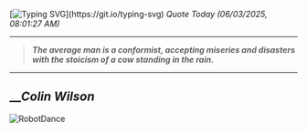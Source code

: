 [![Typing SVG](https://readme-typing-svg.herokuapp.com?font=Press+Start+2P&color=C2F784&size=35&width=900&height=100&lines=Hello+World%2C+I'm+Hung+!)](https://git.io/typing-svg) 
_Quote Today (06/03/2025, 08:01:27 AM)_
___
>**_The average man is a conformist, accepting miseries and disasters with the stoicism of a cow standing in the rain._**
___

## __**_Colin Wilson_**

![RobotDance](src/assets/images/robot-dancing-dribble.gif?style=center)
